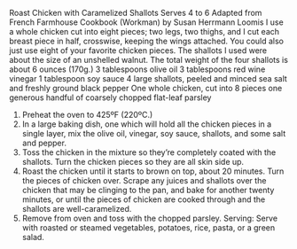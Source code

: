 Roast Chicken with Caramelized Shallots	
Serves 4 to 6
Adapted from French Farmhouse Cookbook (Workman) by Susan Herrmann Loomis I use a whole chicken cut into eight pieces; two legs, two thighs, and I cut each breast piece in half, crosswise, keeping the wings attached. You could also just use eight of your favorite chicken pieces. The shallots I used were about the size of an unshelled walnut. The total weight of the four shallots is about 6 ounces (170g.)
3 tablespoons olive oil
3 tablespoons red wine vinegar
1 tablespoon soy sauce
4 large shallots, peeled and minced
sea salt and freshly ground black pepper
One whole chicken, cut into 8 pieces
one generous handful of coarsely chopped flat-leaf parsley
1. Preheat the oven to 425ºF (220ºC.)
2. In a large baking dish, one which will hold all the chicken pieces in a single layer, mix the olive oil, vinegar, soy sauce, shallots, and some salt and pepper.
3. Toss the chicken in the mixture so they’re completely coated with the shallots. Turn the chicken pieces so they are all skin side up.
4. Roast the chicken until it starts to brown on top, about 20 minutes. Turn the pieces of chicken over. Scrape any juices and shallots over the chicken that may be clinging to the pan, and bake for another twenty minutes, or until the pieces of chicken are cooked through and the shallots are well-caramelized.
5. Remove from oven and toss with the chopped parsley.
Serving: Serve with roasted or steamed vegetables, potatoes, rice, pasta, or a green salad.
